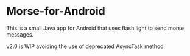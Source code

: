 # Morse-for-Android
This is a small Java app for Android that uses flash light to send morse messages.

v2.0 is WIP avoiding the use of deprecated AsyncTask method
